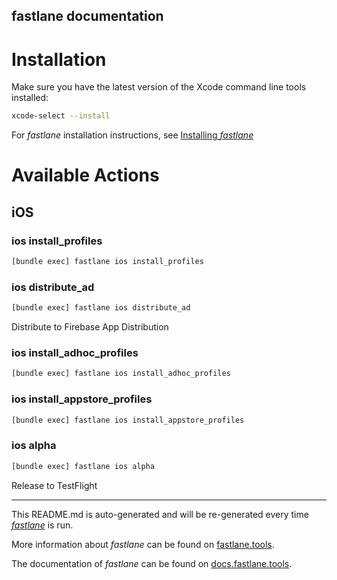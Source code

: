 fastlane documentation
----

# Installation

Make sure you have the latest version of the Xcode command line tools installed:

```sh
xcode-select --install
```

For _fastlane_ installation instructions, see [Installing _fastlane_](https://docs.fastlane.tools/#installing-fastlane)

# Available Actions

## iOS

### ios install_profiles

```sh
[bundle exec] fastlane ios install_profiles
```



### ios distribute_ad

```sh
[bundle exec] fastlane ios distribute_ad
```

Distribute to Firebase App Distribution

### ios install_adhoc_profiles

```sh
[bundle exec] fastlane ios install_adhoc_profiles
```



### ios install_appstore_profiles

```sh
[bundle exec] fastlane ios install_appstore_profiles
```



### ios alpha

```sh
[bundle exec] fastlane ios alpha
```

Release to TestFlight

----

This README.md is auto-generated and will be re-generated every time [_fastlane_](https://fastlane.tools) is run.

More information about _fastlane_ can be found on [fastlane.tools](https://fastlane.tools).

The documentation of _fastlane_ can be found on [docs.fastlane.tools](https://docs.fastlane.tools).
